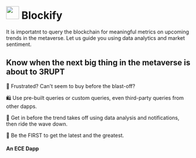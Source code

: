 #  <img src="https://user-images.githubusercontent.com/61543012/194742418-20b63370-e64c-46b5-b1a5-7fd2970b7ba6.png" height="35" width="35" align-items="center" justify-content="center" /> Blockify
It is importatnt to query the blockchain for meaningful metrics on upcoming trends in the metaverse. Let us guide you using data analytics and market sentiment.

## Know when the next big thing in the metaverse is about to 3RUPT

🛒 Frustrated? Can't seem to buy before the blast-off? 

🛍️ Use pre-built queries or custom queries, even third-party queries from other dapps.

🥳 Get in before the trend takes off using data analysis and notifications, then ride the wave down.

🫵 Be the FIRST to get the latest and the greatest.

#### An ECE Dapp
